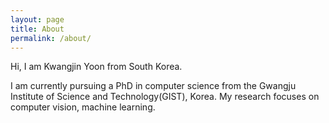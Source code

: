 ```yaml
---
layout: page
title: About
permalink: /about/
---
```


Hi, I am Kwangjin Yoon from South Korea.

I am currently pursuing a PhD in computer science from the Gwangju Institute of Science and Technology(GIST), Korea. My research focuses on computer vision, machine learning.
